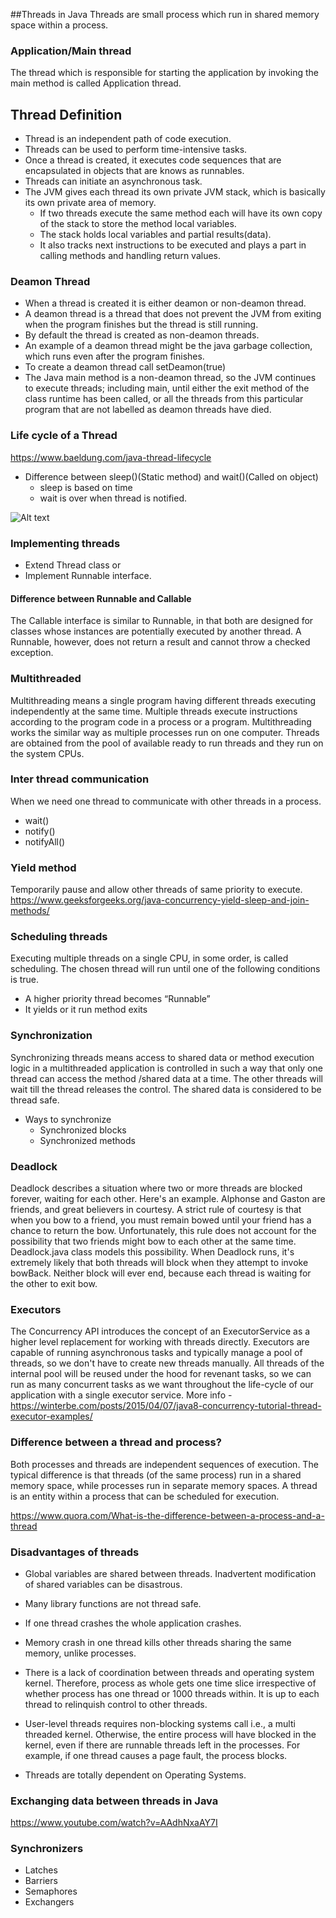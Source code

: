 ##Threads in Java
Threads are small process which run in shared memory space within a process. 

### Application/Main thread
The thread which is responsible for starting the application by invoking the main method is called Application thread.

## Thread Definition
- Thread is an independent path of code execution.
- Threads can be used to perform time-intensive tasks.
- Once a thread is created, it executes code sequences that are encapsulated in objects that are knows as runnables.
- Threads can initiate an asynchronous task.
- The JVM gives each thread its own private JVM stack, which is basically its own private area of memory.
    - If two threads execute the same method each will have its own copy of the stack to store the method local variables.
    - The stack holds local variables and partial results(data).
    - It also tracks next instructions to be executed and plays a part in calling methods and handling return values.

### Deamon Thread
- When a thread is created it is either deamon or non-deamon thread. 
- A deamon thread is a thread that does not prevent the JVM from exiting when the program finishes but the thread is still running.
- By default the thread is created as non-deamon threads.
- An example of a deamon thread might be the java garbage collection, which runs even after the program finishes.
- To create a deamon thread call setDeamon(true)
- The Java main method is a non-deamon thread, so the JVM continues to execute threads; including main, until either the exit method of the class runtime has been called, or all the threads from this particular program that are not labelled as deamon threads have died.

### Life cycle of a Thread
https://www.baeldung.com/java-thread-lifecycle

- Difference between sleep()(Static method) and wait()(Called on object)
    - sleep is based on time
    - wait is over when thread is notified.

![Alt text](images/ThreadLifeCycle.jpg)

### Implementing threads
- Extend Thread class or
- Implement Runnable interface.

#### Difference between Runnable and Callable
The Callable interface is similar to Runnable, in that both are designed for classes whose instances are potentially executed by another thread. A Runnable, however, does not return a result and cannot throw a checked exception.

### Multithreaded
Multithreading means a single program having different threads executing independently at the same time. Multiple threads execute instructions according to the program code in a process or a program. Multithreading works the similar way as multiple processes run on one computer. Threads are obtained from the pool of available ready to run threads and they run on the system CPUs.

### Inter thread communication
When we need one thread to communicate with other threads in a process.
- wait()
- notify()
- notifyAll()

### Yield method
Temporarily pause and allow other threads of same priority to execute.
https://www.geeksforgeeks.org/java-concurrency-yield-sleep-and-join-methods/


### Scheduling threads
Executing multiple threads on a single CPU, in some order, is called scheduling. The chosen thread will run until one of the following conditions is true.
- A higher priority thread becomes “Runnable”
- It yields or it run method exits

### Synchronization
Synchronizing threads means access to shared data or method execution logic in a multithreaded application is controlled in such a way that only one thread can access the method /shared data at a time. The other threads will wait till the thread releases the control. The shared data is considered to be thread safe.
- Ways to synchronize
    - Synchronized blocks
    - Synchronized methods

### Deadlock
Deadlock describes a situation where two or more threads are blocked forever, waiting for each other. Here's an example.
Alphonse and Gaston are friends, and great believers in courtesy. A strict rule of courtesy is that when you bow to a friend, you must remain bowed until your friend has a chance to return the bow. Unfortunately, this rule does not account for the possibility that two friends might bow to each other at the same time. Deadlock.java class models this possibility.
When Deadlock runs, it's extremely likely that both threads will block when they attempt to invoke bowBack. Neither block will ever end, because each thread is waiting for the other to exit bow.

### Executors
The Concurrency API introduces the concept of an ExecutorService as a higher level replacement for working with threads directly. Executors are capable of running asynchronous tasks and typically manage a pool of threads, so we don't have to create new threads manually. All threads of the internal pool will be reused under the hood for revenant tasks, so we can run as many concurrent tasks as we want throughout the life-cycle of our application with a single executor service.
More info - https://winterbe.com/posts/2015/04/07/java8-concurrency-tutorial-thread-executor-examples/

### Difference between a thread and process?
Both processes and threads are independent sequences of execution. 
The typical difference is that threads (of the same process) run in a shared memory space, while processes run in separate memory spaces.
A thread is an entity within a process that can be scheduled for execution.

https://www.quora.com/What-is-the-difference-between-a-process-and-a-thread

### Disadvantages of threads

- Global variables are shared between threads. Inadvertent modification of shared variables can be disastrous.

- Many library functions are not thread safe.

- If one thread crashes the whole application crashes.

- Memory crash in one thread kills other threads sharing the same memory, unlike processes.

- There is a lack of coordination between threads and operating system kernel. Therefore, process as whole gets one time slice irrespective of whether process has one thread or 1000 threads within. It is up to each thread to relinquish control to other threads.

- User-level threads requires non-blocking systems call i.e., a multi threaded kernel. Otherwise, the entire process will have blocked in the kernel, even if there are runnable threads left in the processes. For example, if one thread causes a page fault, the process blocks.

- Threads are totally dependent on Operating Systems. 

### Exchanging data between threads in Java

https://www.youtube.com/watch?v=AAdhNxaAY7I

### Synchronizers
- Latches
- Barriers
- Semaphores
- Exchangers